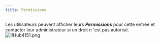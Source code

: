 ```yaml
---
title: Permissions
---
```

Les utilisateurs peuvent afficher leurs ***Permissions*** pour cette entrée et contacter leur administrateur si un droit n 'est pas autorisé.  
![!!Hub4151.png](https://webdevolutions.azureedge.net/docs/fr/hub/Hub4151.png) 

